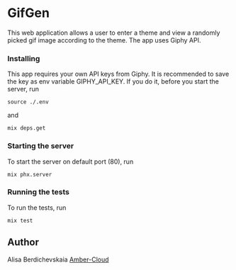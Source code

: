 # GifGen

This web application allows a user to enter a theme and view a randomly picked gif image according to the theme. The app uses Giphy API.

### Installing

This app requires your own API keys from Giphy. It is recommended to save the key as env variable GIPHY_API_KEY. If you do it, before you start the server, run

```
source ./.env
```

and 

```
mix deps.get
```

### Starting the server
To start the server on default port (80), run

```
mix phx.server
```

### Running the tests

To run the tests, run

```
mix test
```

## Author

Alisa Berdichevskaia [Amber-Cloud](https://github.com/Amber-Cloud)